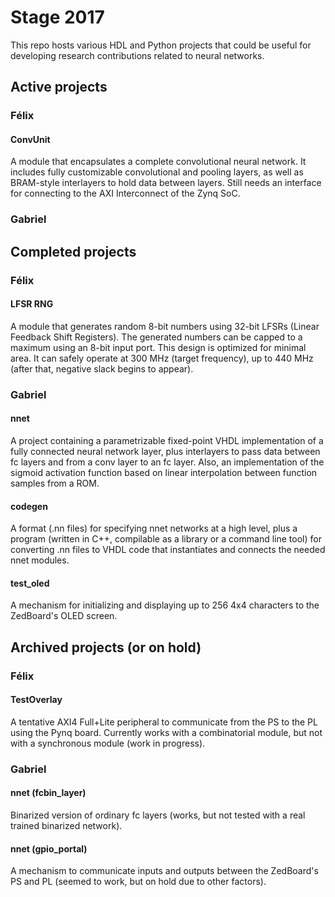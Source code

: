# Stage 2017
This repo hosts various HDL and Python projects that could be useful for developing research contributions related to neural networks.
## Active projects
### Félix
#### ConvUnit
A module that encapsulates a complete convolutional neural network. It includes fully customizable convolutional and pooling layers, as well as BRAM-style interlayers to hold data between layers. Still needs an interface for connecting to the AXI Interconnect of the Zynq SoC.

### Gabriel

## Completed projects
### Félix
#### LFSR RNG
A module that generates random 8-bit numbers using 32-bit LFSRs (Linear Feedback Shift Registers). The generated numbers can be capped to a maximum using an 8-bit input port.
This design is optimized for minimal area. It can safely operate at 300 MHz (target frequency), up to 440 MHz (after that, negative slack begins to appear).
### Gabriel
#### nnet
A project containing a parametrizable fixed-point VHDL implementation of a fully connected neural network layer, plus interlayers to pass data between fc layers and from a conv layer to an fc layer. Also, an implementation of the sigmoid activation function based on linear interpolation between function samples from a ROM.
#### codegen
A format (.nn files) for specifying nnet networks at a high level, plus a program (written in C++, compilable as a library or a command line tool) for converting .nn files to VHDL code that instantiates and connects the needed nnet modules.
#### test_oled
A mechanism for initializing and displaying up to 256 4x4 characters to the ZedBoard's OLED screen.

## Archived projects (or on hold)
### Félix
#### TestOverlay
A tentative AXI4 Full+Lite peripheral to communicate from the PS to the PL using the Pynq board.
Currently works with a combinatorial module, but not with a synchronous module (work in progress).
### Gabriel
#### nnet (fcbin_layer)
Binarized version of ordinary fc layers (works, but not tested with a real trained binarized network).
#### nnet (gpio_portal)
A mechanism to communicate inputs and outputs between the ZedBoard's PS and PL (seemed to work, but on hold due to other factors).